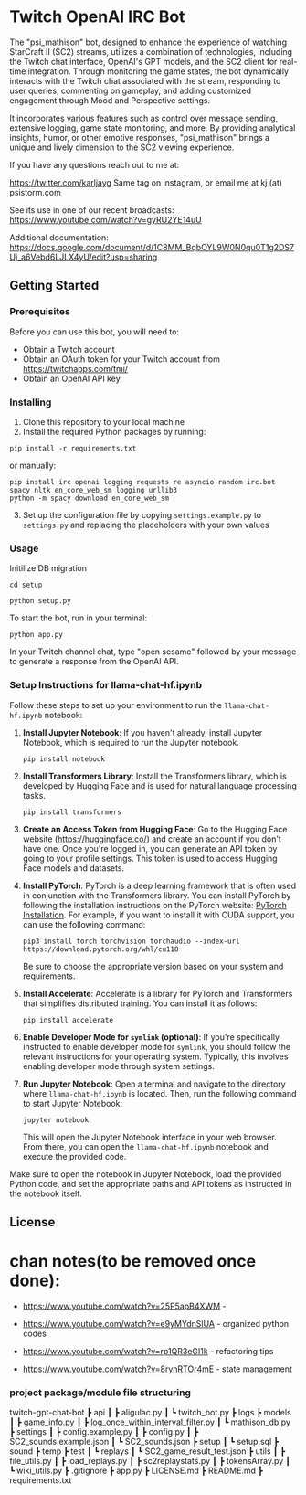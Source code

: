 # Twitch OpenAI IRC Bot

The "psi_mathison" bot, designed to enhance the experience of watching StarCraft II (SC2) streams, utilizes a combination of technologies, including the Twitch chat interface, OpenAI's GPT models, and the SC2 client for real-time integration. Through monitoring the game states, the bot dynamically interacts with the Twitch chat associated with the stream, responding to user queries, commenting on gameplay, and adding customized engagement through Mood and Perspective settings. 

It incorporates various features such as control over message sending, extensive logging, game state monitoring, and more. By providing analytical insights, humor, or other emotive responses, "psi_mathison" brings a unique and lively dimension to the SC2 viewing experience.

If you have any questions reach out to me at:

https://twitter.com/karljayg  Same tag on instagram, or email me at kj (at) psistorm.com

See its use in one of our recent broadcasts: https://www.youtube.com/watch?v=gyRU2YE14uU

Additional documentation: https://docs.google.com/document/d/1C8MM_BqbOYL9W0N0qu0T1g2DS7Uj_a6Vebd6LJLX4yU/edit?usp=sharing

## Getting Started

### Prerequisites

Before you can use this bot, you will need to:

- Obtain a Twitch account
- Obtain an OAuth token for your Twitch account from https://twitchapps.com/tmi/
- Obtain an OpenAI API key

### Installing

1. Clone this repository to your local machine
2. Install the required Python packages by running:
```
pip install -r requirements.txt
```
   or manually:
```
pip install irc openai logging requests re asyncio random irc.bot spacy nltk en_core_web_sm logging urllib3
python -m spacy download en_core_web_sm
```

3. Set up the configuration file by copying `settings.example.py` to `settings.py` and replacing the placeholders with your own values

### Usage

Initilize DB migration

```
cd setup
```
```
python setup.py
```


To start the bot, run in your terminal:

```
python app.py
```

In your Twitch channel chat, type "open sesame" followed by your message to generate a response from the OpenAI API.

### Setup Instructions for llama-chat-hf.ipynb

Follow these steps to set up your environment to run the `llama-chat-hf.ipynb` notebook:

1. **Install Jupyter Notebook**: If you haven't already, install Jupyter Notebook, which is required to run the Jupyter notebook.

    ```shell
    pip install notebook
    ```

2. **Install Transformers Library**: Install the Transformers library, which is developed by Hugging Face and is used for natural language processing tasks.

    ```shell
    pip install transformers
    ```

3. **Create an Access Token from Hugging Face**: Go to the Hugging Face website (https://huggingface.co/) and create an account if you don't have one. Once you're logged in, you can generate an API token by going to your profile settings. This token is used to access Hugging Face models and datasets.

4. **Install PyTorch**: PyTorch is a deep learning framework that is often used in conjunction with the Transformers library. You can install PyTorch by following the installation instructions on the PyTorch website: [PyTorch Installation](https://pytorch.org/). For example, if you want to install it with CUDA support, you can use the following command:

    ```shell
    pip3 install torch torchvision torchaudio --index-url https://download.pytorch.org/whl/cu118
    ```

    Be sure to choose the appropriate version based on your system and requirements.

5. **Install Accelerate**: Accelerate is a library for PyTorch and Transformers that simplifies distributed training. You can install it as follows:

    ```shell
    pip install accelerate
    ```

6. **Enable Developer Mode for `symlink` (optional)**: If you're specifically instructed to enable developer mode for `symlink`, you should follow the relevant instructions for your operating system. Typically, this involves enabling developer mode through system settings.

7. **Run Jupyter Notebook**: Open a terminal and navigate to the directory where `llama-chat-hf.ipynb` is located. Then, run the following command to start Jupyter Notebook:

    ```shell
    jupyter notebook
    ```

   This will open the Jupyter Notebook interface in your web browser. From there, you can open the `llama-chat-hf.ipynb` notebook and execute the provided code.

Make sure to open the notebook in Jupyter Notebook, load the provided Python code, and set the appropriate paths and API tokens as instructed in the notebook itself.


## License


# chan notes(to be removed once done):
   - https://www.youtube.com/watch?v=25P5apB4XWM - 

   - https://www.youtube.com/watch?v=e9yMYdnSlUA - organized python codes
      
   - https://www.youtube.com/watch?v=rp1QR3eGI1k - refactoring tips

   - https://www.youtube.com/watch?v=8rynRTOr4mE -  state management


### project package/module file structuring
twitch-gpt-chat-bot
    ┣ api
    ┃   ┣ aligulac.py
    ┃   ┗ twitch_bot.py
    ┣ logs
    ┣ models
    ┃   ┣ game_info.py
    ┃   ┣ log_once_within_interval_filter.py
    ┃   ┗ mathison_db.py
    ┣ settings
    ┃   ┣ config.example.py
    ┃   ┣ config.py
    ┃   ┣ SC2_sounds.example.json
    ┃   ┗ SC2_sounds.json
    ┣ setup
    ┃   ┗ setup.sql
    ┣ sound
    ┣ temp
    ┣ test
    ┃   ┗ replays
    ┃   ┗ SC2_game_result_test.json
    ┣ utils
    ┃   ┣ file_utils.py
    ┃   ┣ load_replays.py
    ┃   ┣ sc2replaystats.py
    ┃   ┣ tokensArray.py
    ┃   ┗ wiki_utils.py
    ┣ .gitignore
    ┣ app.py
    ┣ LICENSE.md
    ┣ README.md
    ┣ requirements.txt
    